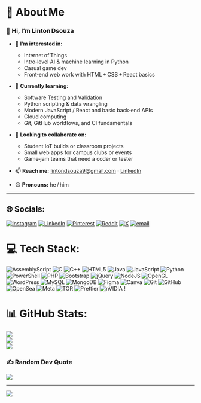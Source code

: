 # 💫 About Me
### 👋 Hi, I’m **Linton Dsouza**

- 👀 **I’m interested in:**  
  - Internet of Things 
  - Intro‑level AI & machine learning in Python  
  - Casual game dev 
  - Front‑end web work with HTML + CSS + React basics  

- 🌱 **Currently learning:**  
  - Software Testing and Validation 
  - Python scripting & data wrangling  
  - Modern JavaScript / React and basic back‑end APIs
  - Cloud computing 
  - Git, GitHub workflows, and CI fundamentals  

- 💞️ **Looking to collaborate on:**  
  - Student IoT builds or classroom projects  
  - Small web apps for campus clubs or events  
  - Game‑jam teams that need a coder or tester  

- 📫 **Reach me:** lintondsouza9@gmail.com · [LinkedIn](https://linkedin.com/in/linton-dsouza)  
- 😄 **Pronouns:** he / him  

---


## 🌐 Socials:
[![Instagram](https://img.shields.io/badge/Instagram-%23E4405F.svg?logo=Instagram&logoColor=white)](https://instagram.com/linton_dsouza07) [![LinkedIn](https://img.shields.io/badge/LinkedIn-%230077B5.svg?logo=linkedin&logoColor=white)](https://linkedin.com/in/linton-dsouza) [![Pinterest](https://img.shields.io/badge/Pinterest-%23E60023.svg?logo=Pinterest&logoColor=white)](https://pinterest.com/lintondsouza9) [![Reddit](https://img.shields.io/badge/Reddit-%23FF4500.svg?logo=Reddit&logoColor=white)](https://reddit.com/user/Linton_dsouza) [![X](https://img.shields.io/badge/X-black.svg?logo=X&logoColor=white)](https://x.com/dsouza_linton) [![email](https://img.shields.io/badge/Email-D14836?logo=gmail&logoColor=white)](mailto:lintondsouza9@gmail.com) 

# 💻 Tech Stack:
![AssemblyScript](https://img.shields.io/badge/assembly%20script-%23000000.svg?style=for-the-badge&logo=assemblyscript&logoColor=white) ![C](https://img.shields.io/badge/c-%2300599C.svg?style=for-the-badge&logo=c&logoColor=white) ![C++](https://img.shields.io/badge/c++-%2300599C.svg?style=for-the-badge&logo=c%2B%2B&logoColor=white) ![HTML5](https://img.shields.io/badge/html5-%23E34F26.svg?style=for-the-badge&logo=html5&logoColor=white) ![Java](https://img.shields.io/badge/java-%23ED8B00.svg?style=for-the-badge&logo=openjdk&logoColor=white) ![JavaScript](https://img.shields.io/badge/javascript-%23323330.svg?style=for-the-badge&logo=javascript&logoColor=%23F7DF1E) ![Python](https://img.shields.io/badge/python-3670A0?style=for-the-badge&logo=python&logoColor=ffdd54) ![PowerShell](https://img.shields.io/badge/PowerShell-%235391FE.svg?style=for-the-badge&logo=powershell&logoColor=white) ![PHP](https://img.shields.io/badge/php-%23777BB4.svg?style=for-the-badge&logo=php&logoColor=white) ![Bootstrap](https://img.shields.io/badge/bootstrap-%238511FA.svg?style=for-the-badge&logo=bootstrap&logoColor=white) ![jQuery](https://img.shields.io/badge/jquery-%230769AD.svg?style=for-the-badge&logo=jquery&logoColor=white) ![NodeJS](https://img.shields.io/badge/node.js-6DA55F?style=for-the-badge&logo=node.js&logoColor=white) ![OpenGL](https://img.shields.io/badge/OpenGL-%23FFFFFF.svg?style=for-the-badge&logo=opengl) ![WordPress](https://img.shields.io/badge/WordPress-%23117AC9.svg?style=for-the-badge&logo=WordPress&logoColor=white) ![MySQL](https://img.shields.io/badge/mysql-4479A1.svg?style=for-the-badge&logo=mysql&logoColor=white) ![MongoDB](https://img.shields.io/badge/MongoDB-%234ea94b.svg?style=for-the-badge&logo=mongodb&logoColor=white)  ![Figma](https://img.shields.io/badge/figma-%23F24E1E.svg?style=for-the-badge&logo=figma&logoColor=white) ![Canva](https://img.shields.io/badge/Canva-%2300C4CC.svg?style=for-the-badge&logo=Canva&logoColor=white) ![Git](https://img.shields.io/badge/git-%23F05033.svg?style=for-the-badge&logo=git&logoColor=white) ![GitHub](https://img.shields.io/badge/github-%23121011.svg?style=for-the-badge&logo=github&logoColor=white) ![OpenSea](https://img.shields.io/badge/OpenSea-%232081E2.svg?style=for-the-badge&logo=opensea&logoColor=white) ![Meta](https://img.shields.io/badge/Meta-%230467DF.svg?style=for-the-badge&logo=Meta&logoColor=white) ![TOR](https://img.shields.io/badge/tor-%237E4798.svg?style=for-the-badge&logo=tor-project&logoColor=white) ![Prettier](https://img.shields.io/badge/prettier-%23F7B93E.svg?style=for-the-badge&logo=prettier&logoColor=black) ![nVIDIA](https://img.shields.io/badge/nVIDIA-%2376B900.svg?style=for-the-badge&logo=nVIDIA&logoColor=white) !
# 📊 GitHub Stats:
![](https://github-readme-stats.vercel.app/api?username=Lintondsouza&theme=dark&hide_border=false&include_all_commits=true&count_private=false)<br/>
![](https://nirzak-streak-stats.vercel.app/?user=Lintondsouza&theme=dark&hide_border=false)<br/>
![](https://github-readme-stats.vercel.app/api/top-langs/?username=Lintondsouza&theme=dark&hide_border=false&include_all_commits=true&count_private=false&layout=compact)

### ✍️ Random Dev Quote
![](https://quotes-github-readme.vercel.app/api?type=horizontal&theme=radical)

---
[![](https://visitcount.itsvg.in/api?id=Lintondsouza&icon=0&color=9)](https://visitcount.itsvg.in)

<!-- Proudly created with GPRM ( https://gprm.itsvg.in ) -->
